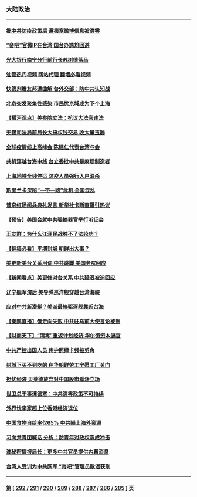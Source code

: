 ### 大陆政治
---
#### [批中共防疫政策后 谭德塞微博信息被清零](../../pages/ncid277/n13733099.md?05112045) 
#### [“帝吧”官微IP在台湾 国台办尴尬回避](../../pages/ncid277/n13733056.md?05112045) 
#### [光大银行南宁分行前行长苏树德落马](../../pages/ncid277/n13733109.md?05112045) 
#### [油管热门视频 网站代理 翻墙必看视频](http://209.222.30.114:81/youtube.html?05112045)
#### [快筛剂赠友邦遭曲解 台外交部：防中共认知战](../../pages/ncid277/n13733108.md?05112045) 
#### [北京突发聚集性感染 市民忧京城成为下个上海](../../pages/ncid277/n13732920.md?05112045) 
#### [【横河观点】美参院立法：抗议大法官违法](../../pages/ncid277/n13732500.md?05112045) 
#### [无锡司法局前局长大搞权钱交易 收大量玉器](../../pages/ncid277/n13732922.md?05112045) 
#### [全球疫情线上高峰会 陈建仁代表台湾与会](../../pages/ncid277/n13732801.md?05112045) 
#### [共机穿越台海中线 台立委批中共是麻烦制造者](../../pages/ncid277/n13732803.md?05112045) 
#### [上海地铁全线停运 防疫人员强行入户消杀](../../pages/ncid277/n13732933.md?05112045) 
#### [斯里兰卡深陷“一带一路”危机 全国混乱](../../pages/ncid277/n13732915.md?05112045) 
#### [普京红场阅兵典礼发言 新华社卡断直播引热议](../../pages/ncid277/n13732502.md?05112045) 
#### [【预告】美国会就中共强摘器官举行听证会](../../pages/ncid277/n13732843.md?05112045) 
#### [王友群：为什么江泽民战胜不了法轮功？](../../pages/ncid277/n13732367.md?05112045) 
#### [【翻墙必看】平壤封城 朝鲜出大事？](../../pages/ncid277/n13732728.md?05112045) 
#### [美更新美台关系用词 中共跳脚 美国务院回应](../../pages/ncid277/n13732638.md?05112045) 
#### [【新闻看点】美更修对台关系 中共延迟被迫回应](../../pages/ncid277/n13732496.md?05112045) 
#### [辽宁舰军演后 美导弹巡洋舰穿越台湾海峡](../../pages/ncid277/n13732460.md?05112045) 
#### [应对中共新潜艇？美派最棒驱逐舰靠近台海](../../pages/ncid277/n13732480.md?05112045) 
#### [【秦鹏直播】俄走向失败 中共驻乌前大使言论被删](../../pages/ncid277/n13732487.md?05112045) 
#### [【财商天下】“清零”重返计划经济 华尔街资本逼宫](../../pages/ncid277/n13732331.md?05112045) 
#### [中共严控出国人员 传护照绿卡频被剪角](../../pages/ncid277/n13732392.md?05112045) 
#### [封城下买不到吃的 在华朝鲜劳工宁愿工厂关门](../../pages/ncid277/n13732368.md?05112045) 
#### [担忧经济 贝莱德放弃对中国股市看涨立场](../../pages/ncid277/n13732374.md?05112045) 
#### [世卫总干事谭德塞：中共清零政策不可持续](../../pages/ncid277/n13732334.md?05112045) 
#### [外界忧李家超上位香港经济退位](../../pages/ncid277/n13732290.md?05112045) 
#### [中国食物自给率仅65% 中共瞄上海外资源](../../pages/ncid277/n13732272.md?05112045) 
#### [习向共青团喊话 分析：防青年对政权造成冲击](../../pages/ncid277/n13732150.md?05112045) 
#### [澳秘密情报局长：更多中共官员提供内幕消息](../../pages/ncid277/n13732119.md?05112045) 
#### [台湾人受训为中共网军 “帝吧”管理员散谣获刑](../../pages/ncid277/n13732240.md?05112045) 

---
#### 第 [ [292](./292.md?05112045) / [291](./291.md?05112045) / [290](./290.md?05112045) / [289](./289.md?05112045) / [288](./288.md?05112045) / [287](./287.md?05112045) / [286](./286.md?05112045) / [285](./285.md?05112045) ] 页

